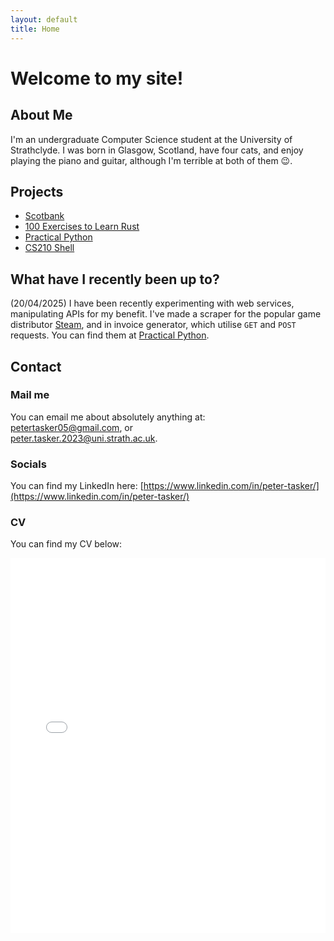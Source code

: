 ```yaml
---
layout: default
title: Home
---
```



# Welcome to my site!

## About Me

I'm an undergraduate Computer Science student at the University of Strathclyde. I was born in Glasgow, Scotland, have four cats, and enjoy playing the piano and guitar, although I'm terrible at both of them 😉.

## Projects

- [Scotbank](https://github.com/petertasker/scotbank)
- [100 Exercises to Learn Rust](https://github.com/petertasker/100-exercises-to-learn-rust)
- [Practical Python](https://github.com/petertasker/practical-python)
- [CS210 Shell](https://github.com/petertasker/cs210-shell)

## What have I recently been up to?

(20/04/2025) I have been recently experimenting with web services, manipulating APIs for my benefit. I've made a scraper for the popular game distributor [Steam](https://store.steampowered.com/), and in invoice generator, which utilise `GET` and `POST` requests. You can find them at [Practical Python](https://github.com/petertasker/practical-python).

## Contact

### Mail me

You can email me about absolutely anything at:   
[petertasker05@gmail.com](mailto:petertasker05@gmail.com), or  
[peter.tasker.2023@uni.strath.ac.uk](mailto:peter.tasker.2023@uni.strath.ac.uk).

### Socials

You can find my LinkedIn here: [https://www.linkedin.com/in/peter-tasker/](https://www.linkedin.com/in/peter-tasker/)

### CV

You can find my CV below:

<iframe src="assets/cv.pdf" width="100%" height="600px" style="border: none;">
  This browser does not support embedded PDFs. You can <a href="assets/cv.pdf">download the CV here</a>.
</iframe>

